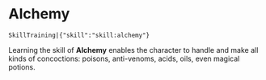 # Alchemy

`SkillTraining|{"skill":"skill:alchemy"}`

Learning the skill of **Alchemy** enables the character to handle and make all kinds of concoctions: poisons, anti-venoms, acids, oils, even magical potions.
